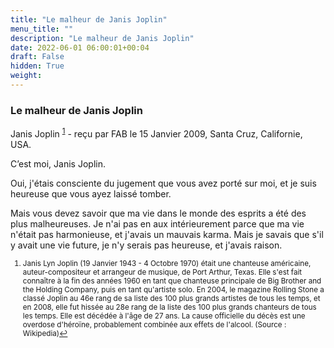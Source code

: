 ```yaml
---
title: "Le malheur de Janis Joplin"
menu_title: ""
description: "Le malheur de Janis Joplin"
date: 2022-06-01 06:00:01+00:04
draft: False
hidden: True
weight:
---
```

### Le malheur de Janis Joplin

Janis Joplin <sup id="a1">[1](#f1)</sup> - reçu par FAB le 15 Janvier 2009, Santa Cruz, Californie, USA.

C’est moi, Janis Joplin.

Oui, j'étais consciente du jugement que vous avez porté sur moi, et je suis heureuse que vous ayez laissé tomber.

Mais vous devez savoir que ma vie dans le monde des esprits a été des plus malheureuses. Je n'ai pas en aux intérieurement parce que ma vie n'était pas harmonieuse, et j'avais un mauvais karma. Mais je savais que s'il y avait une vie future, je n'y serais pas heureuse, et j'avais raison.
<small>

1. <large id="f1"> Janis Lyn Joplin (19 Janvier 1943 - 4 Octobre 1970) était une chanteuse américaine, auteur-compositeur et arrangeur de musique, de Port Arthur, Texas. Elle s'est fait connaître à la fin des années 1960 en tant que chanteuse principale de Big Brother and the Holding Company, puis en tant qu'artiste solo. En 2004, le magazine Rolling Stone a classé Joplin au 46e rang de sa liste des 100 plus grands artistes de tous les temps, et en 2008, elle fut hissée au 28e rang de la liste des 100 plus grands chanteurs de tous les temps. Elle est décédée à l'âge de 27 ans. La cause officielle du décès est une overdose d'héroïne, probablement combinée aux effets de l'alcool. (Source : Wikipedia)[↩](#a1)
